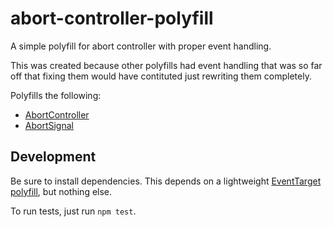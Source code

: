 # abort-controller-polyfill

A simple polyfill for abort controller with proper event handling.

This was created because other polyfills had event handling that was so far off that fixing them would have contituted just rewriting them completely.

Polyfills the following:

- [AbortController]()
- [AbortSignal](https://developer.mozilla.org/en-US/docs/Web/API/AbortSignal)

## Development

Be sure to install dependencies. This depends on a lightweight [EventTarget polyfill](https://github.com/benlesh/event-target-polyfill), but nothing else.

To run tests, just run `npm test`.
